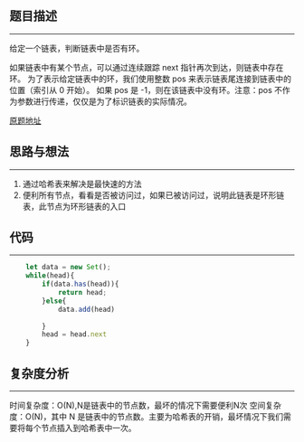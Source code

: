 ## 题目描述
---
给定一个链表，判断链表中是否有环。

如果链表中有某个节点，可以通过连续跟踪 next 指针再次到达，则链表中存在环。 为了表示给定链表中的环，我们使用整数 pos 来表示链表尾连接到链表中的位置（索引从 0 开始）。 如果 pos 是 -1，则在该链表中没有环。注意：pos 不作为参数进行传递，仅仅是为了标识链表的实际情况。

[原题地址](https://leetcode-cn.com/problems/linked-list-cycle/)

## 思路与想法
---

1. 通过哈希表来解决是最快速的方法
2. 便利所有节点，看看是否被访问过，如果已被访问过，说明此链表是环形链表，此节点为环形链表的入口


## 代码  
---

```javascript
    let data = new Set();
    while(head){
        if(data.has(head)){
            return head;
        }else{
            data.add(head)
            
        }
        head = head.next
    }

```

## 复杂度分析
---

时间复杂度：O(N),N是链表中的节点数，最坏的情况下需要便利N次
空间复杂度：O(N)，其中 N 是链表中的节点数。主要为哈希表的开销，最坏情况下我们需要将每个节点插入到哈希表中一次。